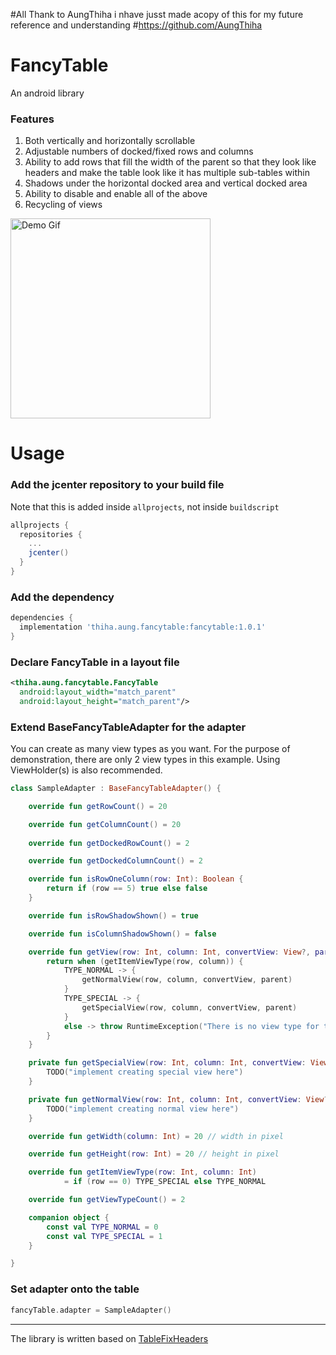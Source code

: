 #All Thank to AungThiha i nhave jusst made acopy of this for my future reference and understanding
#https://github.com/AungThiha

# FancyTable

An android library

### Features
1. Both vertically and horizontally scrollable
2. Adjustable numbers of docked/fixed rows and columns
3. Ability to add rows that fill the width of the parent so that they look like headers and make the table look like it has multiple sub-tables within
4. Shadows under the horizontal docked area and vertical docked area
5. Ability to disable and enable all of the above
6. Recycling of views

<img src="https://media.giphy.com/media/f6E5vnYcMz0KZBdJLz/giphy.gif" width="320" alt="Demo Gif"/>

# Usage

### Add the jcenter repository to your build file
Note that this is added inside `allprojects`, not inside `buildscript`
```groovy
allprojects {
  repositories {
    ...
    jcenter()
  }
}
```
### Add the dependency
```groovy
dependencies {
  implementation 'thiha.aung.fancytable:fancytable:1.0.1'
}
```
### Declare FancyTable in a layout file
```xml
<thiha.aung.fancytable.FancyTable
  android:layout_width="match_parent"
  android:layout_height="match_parent"/>
```

### Extend BaseFancyTableAdapter for the adapter
You can create as many view types as you want. For the purpose of demonstration, there are only 2 view types in this example.
Using ViewHolder(s) is also recommended.
```Kotlin
class SampleAdapter : BaseFancyTableAdapter() {

    override fun getRowCount() = 20

    override fun getColumnCount() = 20
    
    override fun getDockedRowCount() = 2

    override fun getDockedColumnCount() = 2

    override fun isRowOneColumn(row: Int): Boolean {
        return if (row == 5) true else false
    }

    override fun isRowShadowShown() = true

    override fun isColumnShadowShown() = false

    override fun getView(row: Int, column: Int, convertView: View?, parent: ViewGroup): View {
        return when (getItemViewType(row, column)) {
            TYPE_NORMAL -> {
                getNormalView(row, column, convertView, parent)
            }
            TYPE_SPECIAL -> {
                getSpecialView(row, column, convertView, parent)
            }
            else -> throw RuntimeException("There is no view type for table view. Row: $row, Column: $column")
        }
    }

    private fun getSpecialView(row: Int, column: Int, convertView: View?, parent: ViewGroup): View {
        TODO("implement creating special view here")
    }

    private fun getNormalView(row: Int, column: Int, convertView: View?, parent: ViewGroup): View {
        TODO("implement creating normal view here")
    }

    override fun getWidth(column: Int) = 20 // width in pixel

    override fun getHeight(row: Int) = 20 // height in pixel

    override fun getItemViewType(row: Int, column: Int)
            = if (row == 0) TYPE_SPECIAL else TYPE_NORMAL

    override fun getViewTypeCount() = 2

    companion object {
        const val TYPE_NORMAL = 0
        const val TYPE_SPECIAL = 1
    }

}
```
### Set adapter onto the table
```Kotlin
fancyTable.adapter = SampleAdapter()
```
---
The library is written based on [TableFixHeaders](https://github.com/InQBarna/TableFixHeaders)
